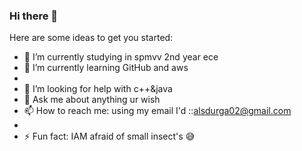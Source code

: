 ### Hi there 👋

 

Here are some ideas to get you started:

- 🔭 I’m currently studying in spmvv 2nd year ece
- 🌱 I’m currently learning GitHub and aws
-
- 🤔 I’m looking for help with c++&java
- 💬 Ask me about anything ur wish
- 📫 How to reach me: using my email I'd ::alsdurga02@gmail.com
- 
- ⚡ Fun fact: IAM afraid of small insect's 😅
